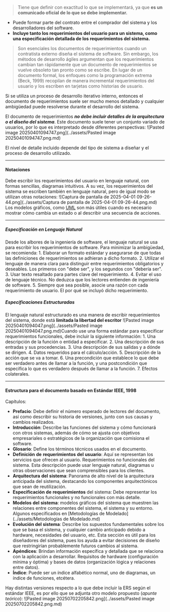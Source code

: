 > Tiene que definir con exactitud lo que se implementará, ya que **es un comunicado oficial de lo que se debe implementar.** 
- Puede formar parte del contrato entre el comprador del sistema y los desarrolladores del software. 
- **Incluye tanto los requerimientos del usuario para un sistema, como una especificación detallada de los requerimientos del sistema.**

> Son esenciales los documentos de requerimientos cuando un contratista externo diseña el sistema de software. Sin embargo, los métodos de desarrollo ágiles argumentan que los requerimientos cambian tan rápidamente que un documento de requerimientos se vuelve obsoleto tan pronto como se escribe. En lugar de un documento formal, los enfoques como la programación extrema (Beck, 1999) recopilan de manera incremental requerimientos del usuario y los escriben en tarjetas como historias de usuario. 

Si se utiliza un proceso de desarrollo iterativo interno, entonces el documento de requerimientos suele ser mucho menos detallado y cualquier ambigüedad puede resolverse durante el desarrollo del sistema.

El documento de requerimientos ***no debe incluir detalles de la arquitectura o el diseño del sistema***. Este documento suele tener un conjunto variado de usuarios, por lo que es interpretado desde diferentes perspectivas:
	![Pasted image 20250401094747.png](../assets/Pasted image 20250401094747.png.md)

El nivel de detalle incluido depende del tipo de sistema a diseñar y el proceso de desarrollo utilizado.
****
#### **Notaciones**
Debe escribir los requerimientos del usuario en lenguaje natural, con formas sencillas, diagramas intuitivos. A su vez, los requerimientos del sistema se escriben también en lenguaje natural, pero de igual modo se utilizan otras notaciones:
![Captura de pantalla de 2025-04-01 09-26-44.png](../assets/Captura de pantalla de 2025-04-01 09-26-44.png.md)
Los modelos gráficos, como [UML](../assets/UML.md) son más útiles cuando es necesario mostrar cómo cambia un estado o al describir una secuencia de acciones.
****
##### **Especificación en Lenguaje Natural**
Desde los albores de la ingeniería de software, el lenguaje natural se usa para escribir los requerimientos de software. Para minimizar la ambigüedad, se recomienda: 
	1. Elaborar un formato estándar y asegurarse de que todas las definiciones de requerimientos se adhieran a dicho formato.
	2. Utilizar el lenguaje de manera clara para distinguir entre requerimientos obligatorios y deseables. Los primeros con "debe ser", y los segundos con "debería ser".
	3. Usar texto resaltado para partes clave del requerimiento.
	4. Evitar el uso de lenguaje técnico. No deduzca que los lectores entienden de ingeniería de software.
	5. Siempre que sea posible, asocie una razón con cada requerimiento de usuario. El por qué se incluyó dicho requerimiento.
##### **Especificaciones Estructuradas**
El lenguaje natural estructurado es una manera de escribir requerimientos del sistema, donde está **limitada la libertad del escritor**
![Pasted image 20250401094047.png](../assets/Pasted image 20250401094047.png.md)Cuando use una forma estándar para especificar requerimientos funcionales, debe
incluir la siguiente información:
	1. Una descripción de la función o entidad a especificar.
	2. Una descripción de sus entradas y sus procedencias.
	3. Una descripción de sus salidas y a dónde se dirigen.
	4. Datos requeridos para el cálculo/acción.
	5. Descripción de la acción que se va a tomar.
	6. Una precondición que establece lo que debe ser verdadero antes de llamar a la función, y una postcondición que especifica lo que es verdadero después de llamar a la función.
	7. Efectos colaterales.
****

#### **Estructura para el documento basado en Estándar IEEE, 1998**
Capítulos:
- **Prefacio**: Debe definir el número esperado de lectores del documento, así como describir su historia de versiones, junto con sus causas y cambios realizados.
- **Introducción**: Describe las funciones del sistema y cómo funcionará con otros sistemas, además de cómo se ajusta con objetivos empresariales o estratégicos de la organización que comisiona el software.
- **Glosario**: Define los términos técnicos usados en el documento.
- **Definición** **de** **requerimientos** **del** **usuario**: Aquí se representan los servicios que ofrecen al usuario. Requerimientos no funcionales del sistema. Esta descripción puede usar lenguaje natural, diagramas u otras observaciones que sean comprensibles para los clientes.
- **Arquitectura** **del** **sistema**: Panorama de alto nivel de la arquitectura anticipada del sistema, destacando los componentes arquitectónicos que sean de reutilización.
- **Especificación** **de** **requerimientos** del sistema: Debe representar los requerimientos funcionales y no funcionales con más detalle.
- **Modelos** **del** **sistema**: modelos gráficos del sistema que muestren las relaciones entre componentes del sistema, el sistema y su entorno. Algunos especificados en [Metodologías de Modelado](../assets/Metodologías de Modelado.md)
- **Evolución del sistema**: Describe los supuestos fundamentales sobre los que se basa el sistema, y cualquier cambio anticipado debido a hardware, necesidades del usuario, etc. Esta sección es útil para los diseñadores del sistema, pues los ayuda a evitar decisiones de diseño que restringirían probablemente futuros cambios al sistema.
- **Apéndices**: Brindan información específica y detallada que se relaciona con la aplicación a desarrollar. Requisitos de hardware (configuración mínima y óptima) y bases de datos (organización lógica y relaciones entre datos).
- **Índice**: Puede ser un índice alfabético normal, uno de diagramas, un índice de funciones, etcétera.

Hay distintas versiones respecto a lo que debe incluir la ERS según el estándar IEEE, es por ello que se adjunta otro modelo propuesto (*apunte teórico*):
![Pasted image 20250702205842.png](../assets/Pasted image 20250702205842.png.md)


